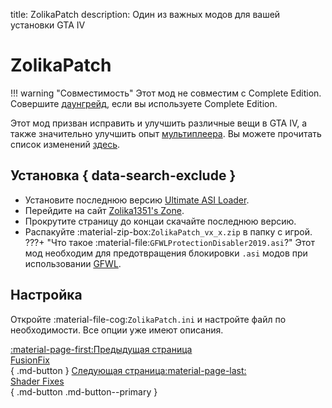 title: ZolikaPatch
description: Один из важных модов для вашей установки GTA IV

# ZolikaPatch
!!! warning "Совместимость" 
    Этот мод не совместим с Complete Edition. Совершите [даунгрейд](downgrading.md), если вы используете Complete Edition.

Этот мод призван исправить и улучшить различные вещи в GTA IV, а также значительно улучшить опыт [мультиплеера](../multiplayer.md). Вы можете прочитать список изменений [здесь](https://zolika1351.pages.dev/mods/ivpatch).

## Установка { data-search-exclude }
* Установите последнюю версию [Ultimate ASI Loader](../../mod-dependencies/#ultimate-asi-loader).
* Перейдите на сайт [Zolika1351's Zone](https://zolika1351.pages.dev/mods/ivpatch).
* Прокрутите страницу до концаи скачайте последнюю версию.
* Распакуйте :material-zip-box:`ZolikaPatch_vx_x.zip` в папку с игрой.
???+ "Что такое :material-file:`GFWLProtectionDisabler2019.asi`?"
    Этот мод необходим для предотвращения блокировки `.asi` модов при использовании [GFWL](../../multiplayer/#games-for-windows-live).

## Настройка
Откройте :material-file-cog:`ZolikaPatch.ini` и настройте файл по необходимости. Все опции уже имеют описания.

[:material-page-first:Предыдущая страница <br>FusionFix</br>](fusionfix.md){ .md-button } [Следующая страница:material-page-last: <br>Shader Fixes</br>](shader-fixes.md){ .md-button .md-button--primary }
